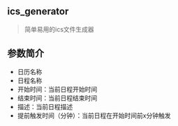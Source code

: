 ## ics_generator
> 简单易用的ics文件生成器

## 参数简介
- 日历名称
- 日程名称
- 开始时间：当前日程开始时间
- 结束时间：当前日程结束时间
- 描述：当前日程描述
- 提前触发时间（分钟）：当前日程在开始时间前x分钟触发
